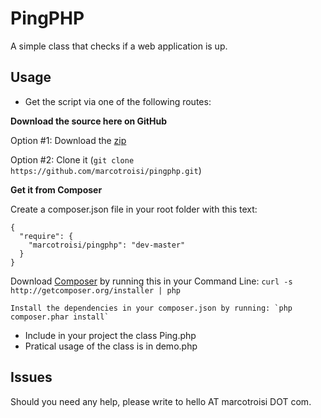 PingPHP
=======

A simple class that checks if a web application is up.

## Usage ##
* Get the script via one of the following routes:

**Download the source here on GitHub**

Option #1: Download the [zip](https://github.com/marcotroisi/pingphp/archive/master.zip)

Option #2: Clone it (`git clone https://github.com/marcotroisi/pingphp.git`)

**Get it from Composer**

Create a composer.json file in your root folder with this text:
  
    {
      "require": {
        "marcotroisi/pingphp": "dev-master"
      }
    }

Download [Composer](http://www.getcomposer.org) by running this in your Command Line: `curl -s http://getcomposer.org/installer | php`
    
    Install the dependencies in your composer.json by running: `php composer.phar install`
* Include in your project the class Ping.php
* Pratical usage of the class is in demo.php

## Issues ##
Should you need any help, please write to hello AT marcotroisi DOT com.


